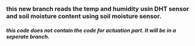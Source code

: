 ### this new branch reads the temp and humidity usin DHT sensor and soil moisture content using soil moisture sensor.
##### this code does not contain the code for actuation part. It will be in a seperate branch.
